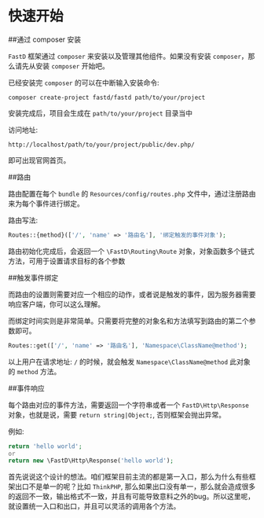 # 快速开始

##通过 composer 安装

`FastD` 框架通过 `composer` 来安装以及管理其他组件。如果没有安装 `composer`，那么请先从安装 `composer` 开始吧。

已经安装完 `composer` 的可以在中断输入安装命令:

`composer create-project fastd/fastd path/to/your/project`

安装完成后，项目会生成在 `path/to/your/project` 目录当中

访问地址:

`http://localhost/path/to/your/project/public/dev.php/`

即可出现官网首页。

##路由

路由配置在每个 `bundle` 的 `Resources/config/routes.php` 文件中，通过注册路由来为每个事件进行绑定。

路由写法:

```php
Routes::{method}(['/', 'name' => '路由名'], '绑定触发的事件对象');
```

路由初始化完成后，会返回一个 `\FastD\Routing\Route` 对象，对象函数多个链式方法，可用于设置请求目标的各个参数

##触发事件绑定

而路由的设置则需要对应一个相应的动作，或者说是触发的事件，因为服务器需要响应客户端，你可以这么理解。

而绑定时间实则是非常简单。只需要将完整的对象名和方法填写到路由的第二个参数即可。

```php
Routes::get(['/', 'name' => '路由名'], 'Namespace\ClassName@method');
```

以上用户在请求地址: `/` 的时候，就会触发 `Namespace\ClassName@method` 此对象的 `method` 方法。

##事件响应

每个路由对应的事件方法，需要返回一个字符串或者一个 `FastD\Http\Response` 对象，也就是说，需要 `return string|Object;`, 否则框架会抛出异常。

例如:

```php
return 'hello world';
or
return new \FastD\Http\Response('hello world');
```

首先说说这个设计的想法。咱们框架目前主流的都是第一入口，那么为什么有些框架出口不是单一的呢？比如 `ThinkPHP`, 那么如果出口没有单一，那么就会造成很多的返回不一致，输出格式不一致，并且有可能导致意料之外的bug。所以这里呢，就设置统一入口和出口，并且可以灵活的调用各个方法。


